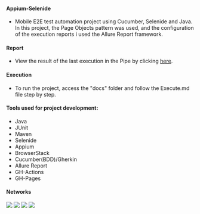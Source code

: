 #### Appium-Selenide

- Mobile E2E test automation project using Cucumber, Selenide and Java. In this project, the Page Objects pattern
  was used, and the configuration of the execution reports i used the Allure Report framework.

#### Report

- View the result of the last execution in the Pipe by clicking
  <a href="https://juliosantosjob.github.io/Appium-Selenide">
  here</a>.

#### Execution

- To run the project, access the "docs" folder and follow the Execute.md file step by step.

#### Tools used for project development:

- Java
- JUnit
- Maven
- Selenide
- Appium
- BrowserStack
- Cucumber(BDD)/Gherkin
- Allure Report
- GH-Actions
- GH-Pages

#### Networks

[<img src="https://img.shields.io/badge/linkedin-%230077B5.svg?&style=for-the-badge&logo=linkedin&logoColor=white" />](https://www.linkedin.com/in/julio-santos-43428019b)
[<img src = "https://img.shields.io/badge/instagram-%23E4405F.svg?&style=for-the-badge&logo=instagram&logoColor=white">](https://www.instagram.com/juli0sts/)
[<img src = "https://img.shields.io/badge/facebook-%231877F2.svg?&style=for-the-badge&logo=facebook&logoColor=white">](https://www.facebook.com/profile.php?id=100003793058455)
<a href="mailto:julio958214@gmail.com"><img src="https://img.shields.io/badge/-Gmail-%23333?style=for-the-badge&logo=gmail&logoColor=white" target="_blank">
</a>